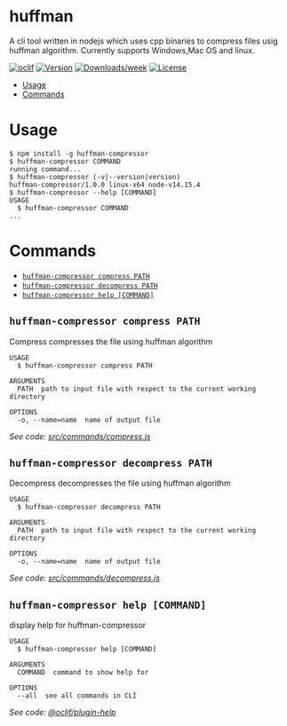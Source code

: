 huffman
=======

A cli tool written in nodejs which uses cpp binaries to compress files usig huffman algorithm.
Currently supports Windows,Mac OS and linux. 

[![oclif](https://img.shields.io/badge/cli-oclif-brightgreen.svg)](https://oclif.io)
[![Version](https://img.shields.io/npm/v/huffman.svg)](https://npmjs.org/package/huffman)
[![Downloads/week](https://img.shields.io/npm/dw/huffman.svg)](https://npmjs.org/package/huffman)
[![License](https://img.shields.io/npm/l/huffman.svg)](https://github.com/adityameharia/huffmanCompression/blob/master/package.json)

<!-- toc -->
* [Usage](#usage)
* [Commands](#commands)
<!-- tocstop -->
# Usage
<!-- usage -->
```sh-session
$ npm install -g huffman-compressor
$ huffman-compressor COMMAND
running command...
$ huffman-compressor (-v|--version|version)
huffman-compressor/1.0.0 linux-x64 node-v14.15.4
$ huffman-compressor --help [COMMAND]
USAGE
  $ huffman-compressor COMMAND
...
```
<!-- usagestop -->
# Commands
<!-- commands -->
* [`huffman-compressor compress PATH`](#huffman-compressor-compress-path)
* [`huffman-compressor decompress PATH`](#huffman-compressor-decompress-path)
* [`huffman-compressor help [COMMAND]`](#huffman-compressor-help-command)

## `huffman-compressor compress PATH`

Compress compresses the file using huffman algorithm

```
USAGE
  $ huffman-compressor compress PATH

ARGUMENTS
  PATH  path to input file with respect to the current working directory

OPTIONS
  -o, --name=name  name of output file
```

_See code: [src/commands/compress.js](https://github.com/adityameharia/huffmanCompression/blob/v1.0.0/src/commands/compress.js)_

## `huffman-compressor decompress PATH`

Decompress decompresses the file using huffman algorithm

```
USAGE
  $ huffman-compressor decompress PATH

ARGUMENTS
  PATH  path to input file with respect to the current working directory

OPTIONS
  -o, --name=name  name of output file
```

_See code: [src/commands/decompress.js](https://github.com/adityameharia/huffmanCompression/blob/v1.0.0/src/commands/decompress.js)_

## `huffman-compressor help [COMMAND]`

display help for huffman-compressor

```
USAGE
  $ huffman-compressor help [COMMAND]

ARGUMENTS
  COMMAND  command to show help for

OPTIONS
  --all  see all commands in CLI
```

_See code: [@oclif/plugin-help](https://github.com/oclif/plugin-help/blob/v3.2.2/src/commands/help.ts)_
<!-- commandsstop -->
